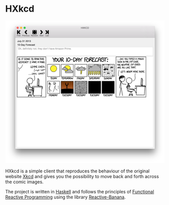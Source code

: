 # HXkcd

![Screenshot](screenshot.png)

HXkcd is a simple client that reproduces the behaviour of the original website [Xkcd] and gives you the possibility to move back and forth across the comic images.

The project is written in [Haskell] and follows the principles of [Functional Reactive Programming] using the library [Reactive-Banana].

[Xkcd]:http://xkcd.com/
[Haskell]:https://www.haskell.org/
[Functional Reactive Programming]:https://en.wikipedia.org/wiki/Functional_reactive_programming
[Reactive-Banana]:https://wiki.haskell.org/Reactive-banana